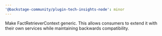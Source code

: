 ```yaml
---
'@backstage-community/plugin-tech-insights-node': minor
---
```


Make FactRetrieverContext generic. This allows consumers to extend it with their own services while maintaining backwards compatibility.
